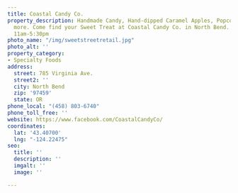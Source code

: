 ```yaml
---
title: Coastal Candy Co.
property_description: Handmade Candy, Hand-dipped Caramel Apples, Popcorn and so much
  more. Come find your Sweet Treat at Coastal Candy Co. in North Bend. Open Weds-Sat,
  11am-5:30pm
photo_name: "/img/sweetstreetretail.jpg"
photo_alt: ''
property_category:
- Specialty Foods
address:
  street: 785 Virginia Ave.
  street2: ''
  city: North Bend
  zip: '97459'
  state: OR
phone_local: "(458) 803-6740"
phone_toll_free: ''
website: https://www.facebook.com/CoastalCandyCo/
coordinates:
  lat: '43.40700'
  lng: "-124.22475"
seo:
  title: ''
  description: ''
  imgalt: ''
  image: ''

---
```

